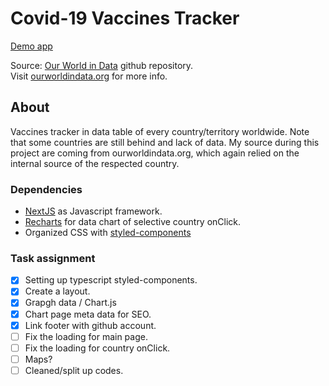 # Covid-19 Vaccines Tracker

[Demo app](https://covid-vaccines-tracker.netlify.app/)

Source: [Our World in Data](https://github.com/owid/covid-19-data) github repository. <br />
Visit [ourworldindata.org](https://ourworldindata.org/) for more info.

## About

Vaccines tracker in data table of every country/territory worldwide. Note that some countries are still behind and lack of data.
My source during this project are coming from ourworldindata.org, which again relied on the internal source of the respected country.

### Dependencies

- [NextJS](https://nextjs.org/) as Javascript framework.
- [Recharts](https://recharts.org/en-US) for data chart of selective country onClick.
- Organized CSS with [styled-components](https://github.com/styled-components/styled-components)

### Task assignment

- [x] Setting up typescript styled-components.
- [x] Create a layout.
- [x] Grapgh data / Chart.js
- [x] Chart page meta data for SEO.
- [x] Link footer with github account.
- [ ] Fix the loading for main page.
- [ ] Fix the loading for country onClick.
- [ ] Maps?
- [ ] Cleaned/split up codes.
